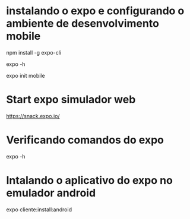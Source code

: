# instalando o expo e configurando o ambiente de desenvolvimento mobile
npm install -g expo-cli

expo -h

expo init mobile

# Start expo simulador web
https://snack.expo.io/

# Verificando comandos do expo
expo -h

# Intalando o aplicativo do expo no emulador android
expo cliente:install:android

